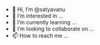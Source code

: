 - 👋 Hi, I’m @satyavanu
- 👀 I’m interested in ...
- 🌱 I’m currently learning ...
- 💞️ I’m looking to collaborate on ...
- 📫 How to reach me ...

<!---
satyavanu/satyavanu is a ✨ special ✨ repository because its `README.md` (this file) appears on your GitHub profile.
You can click the Preview link to take a look at your changes.
--->

